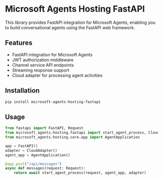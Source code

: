# Microsoft Agents Hosting FastAPI

This library provides FastAPI integration for Microsoft Agents, enabling you to build conversational agents using the FastAPI web framework.

## Features

- FastAPI integration for Microsoft Agents
- JWT authorization middleware
- Channel service API endpoints
- Streaming response support
- Cloud adapter for processing agent activities

## Installation

```bash
pip install microsoft-agents-hosting-fastapi
```

## Usage

```python
from fastapi import FastAPI, Request
from microsoft_agents.hosting.fastapi import start_agent_process, CloudAdapter
from microsoft_agents.hosting.core.app import AgentApplication

app = FastAPI()
adapter = CloudAdapter()
agent_app = AgentApplication()

@app.post("/api/messages")
async def messages(request: Request):
    return await start_agent_process(request, agent_app, adapter)
```